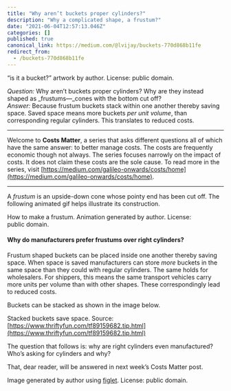 ```yaml
---
title: "Why aren’t buckets proper cylinders?"
description: "Why a complicated shape, a frustum?"
date: "2021-06-04T12:57:13.046Z"
categories: []
published: true
canonical_link: https://medium.com/@lvijay/buckets-770d868b11fe
redirect_from:
  - /buckets-770d868b11fe
---
```


“is it a bucket?” artwork by author. License: public domain.

_Question:_ Why aren’t buckets proper cylinders? Why are they instead shaped as _frustums—_cones with the bottom cut off?  
_Answer:_ Because frustum buckets stack within one another thereby saving space. Saved space means more buckets _per unit volume_, than corresponding regular cylinders. This translates to reduced costs.

---

Welcome to **Costs Matter**, a series that asks different questions all of which have the same answer: to better manage costs. The costs are frequently economic though not always. The series focuses narrowly on the impact of costs. It does not claim these costs are the sole cause. To read more in the series, visit [https://medium.com/galileo-onwards/costs/home](https://medium.com/galileo-onwards/costs/home).

---

A _frustum_ is an upside-down cone whose pointy end has been cut off. The following animated gif helps illustrate its construction.

How to make a frustum. Animation generated by author. License: public domain.

#### Why do manufacturers prefer frustums over right cylinders?

Frustum shaped buckets can be placed inside one another thereby saving space. When space is saved manufacturers can store _more_ buckets in the same space than they could with regular cylinders. The same holds for wholesalers. For shippers, this means the same transport vehicles carry more units per volume than with other shapes. These correspondingly lead to reduced costs.

Buckets can be stacked as shown in the image below.

Stacked buckets save space. Source: [https://www.thriftyfun.com/tf89159682.tip.html](https://www.thriftyfun.com/tf89159682.tip.html)

The question that follows is: why are right cylinders even manufactured? Who’s asking for cylinders and why?

That, dear reader, will be answered in next week’s Costs Matter post.

Image generated by author using [figlet](http://www.figlet.org). License: public domain.
